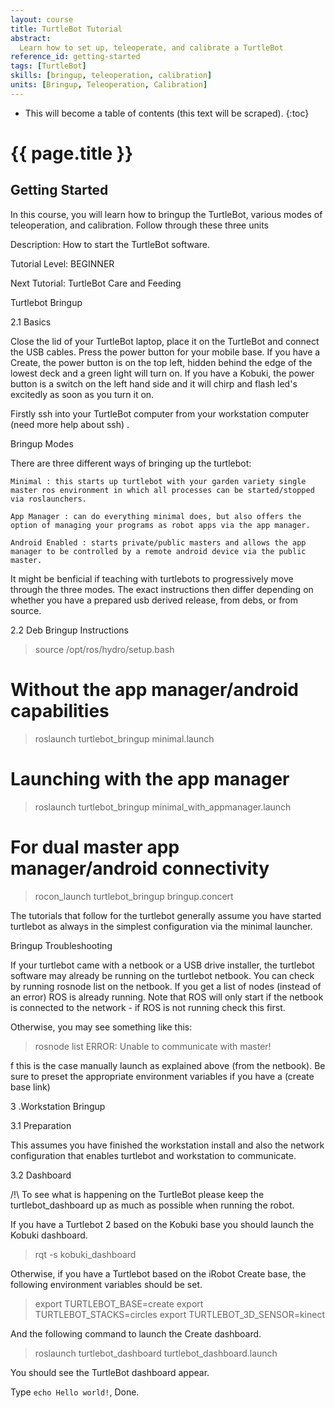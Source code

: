 ```yaml
---
layout: course
title: TurtleBot Tutorial
abstract:
  Learn how to set up, teleoperate, and calibrate a TurtleBot
reference_id: getting-started
tags: [TurtleBot]
skills: [bringup, teleoperation, calibration]
units: [Bringup, Teleoperation, Calibration]
---
```




* This will become a table of contents (this text will be scraped).
{:toc}

# {{ page.title }}

## Getting Started

In this course, you will learn how to bringup the TurtleBot, various modes of teleoperation, and calibration. Follow through these three units 


Description: How to start the TurtleBot software.

Tutorial Level: BEGINNER

Next Tutorial: TurtleBot Care and Feeding 

Turtlebot Bringup

2.1 Basics

Close the lid of your TurtleBot laptop, place it on the TurtleBot and connect the USB cables. Press the power button for your mobile base. If you have a Create, the power button is on the top left, hidden behind the edge of the lowest deck and a green light will turn on. If you have a Kobuki, the power button is a switch on the left hand side and it will chirp and flash led's excitedly as soon as you turn it on.

Firstly ssh into your TurtleBot computer from your workstation computer (need more help about ssh) .

Bringup Modes

There are three different ways of bringing up the turtlebot:

    Minimal : this starts up turtlebot with your garden variety single master ros environment in which all processes can be started/stopped via roslaunchers.

    App Manager : can do everything minimal does, but also offers the option of managing your programs as robot apps via the app manager.

    Android Enabled : starts private/public masters and allows the app manager to be controlled by a remote android device via the public master. 

It might be benficial if teaching with turtlebots to progressively move through the three modes. The exact instructions then differ depending on whether you have a prepared usb derived release, from debs, or from source.

2.2 Deb Bringup Instructions

> source /opt/ros/hydro/setup.bash
# Without the app manager/android capabilities
> roslaunch turtlebot_bringup minimal.launch
# Launching with the app manager
> roslaunch turtlebot_bringup minimal_with_appmanager.launch
# For dual master app manager/android connectivity
> rocon_launch turtlebot_bringup bringup.concert

 The tutorials that follow for the turtlebot generally assume you have started turtlebot as always in the simplest configuration via the minimal launcher.

Bringup Troubleshooting

If your turtlebot came with a netbook or a USB drive installer, the turtlebot software may already be running on the turtlebot netbook. You can check by running rosnode list on the netbook. If you get a list of nodes (instead of an error) ROS is already running. Note that ROS will only start if the netbook is connected to the network - if ROS is not running check this first.

Otherwise, you may see something like this: 

> rosnode list
ERROR: Unable to communicate with master!

f this is the case manually launch as explained above (from the netbook). Be sure to preset the appropriate environment variables if you have a (create base link)

3 .Workstation Bringup

3.1 Preparation

This assumes you have finished the workstation install and also the network configuration that enables turtlebot and workstation to communicate.

3.2 Dashboard

/!\ To see what is happening on the TurtleBot please keep the turtlebot_dashboard up as much as possible when running the robot.

If you have a Turtlebot 2 based on the Kobuki base you should launch the Kobuki dashboard. 

> rqt -s kobuki_dashboard

Otherwise, if you have a Turtlebot based on the iRobot Create base, the following environment variables should be set.

> export TURTLEBOT_BASE=create
> export TURTLEBOT_STACKS=circles
> export TURTLEBOT_3D_SENSOR=kinect

And the following command to launch the Create dashboard.

> roslaunch turtlebot_dashboard turtlebot_dashboard.launch

You should see the TurtleBot dashboard appear. 



Type `echo Hello world!`, Done.
